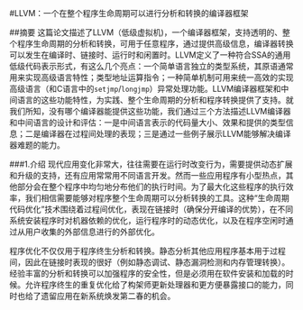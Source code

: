 #LLVM：一个在整个程序生命周期可以进行分析和转换的编译器框架

##摘要
这篇论文描述了LLVM（低级虚拟机)，一个编译器框架，支持透明的、整个程序生命周期的分析和转换，可用于任意程序，通过提供高级信息，编译器转换可以发生在编译时、链接时、运行时和闲置时。LLVM定义了一种符合SSA的通用低级代码表示形式，有这么几个亮点：一个简单语言独立的类型系统，其原语通常用来实现高级语言特性；类型地址运算指令；一种简单机制可用来统一高效的实现高级语言（和C语言中的`setjmp`/`longjmp`）异常处理功能。LLVM编译器框架和中间语言的这些功能特性，为实践、整个生命周期的分析和程序转换提供了支持。就我们所知，没有哪个编译器能提供这些功能，我们通过三个方法描述LLVM编译器和中间语言的设计和评估：一是中间语言表示的代码量大小、效果和提供的类型信息；二是编译器在过程间处理的表现；三是通过一些例子展示LLVM能够解决编译器难题的能力。

###1.介绍
现代应用变化非常大，往往需要在运行时改变行为，需要提供动态扩展和升级的支持，还有应用常常用不同语言开发。然而一些应用程序有小型热点，其他部分会在整个程序中均匀地分布他们的执行时间。为了最大化这些程序的执行效率，我们相信需要能够对程序整个生命周期可以分析转换的工具。这种“生命周期代码优化”技术围绕着过程间优化，表现在链接时（确保分开编译的优势），在不同系统安装程序时对机器依赖的优化，运行程序时的动态优化，以及在程序空闲时通过从用户收集的外部信息进行的外部优化。

程序优化不仅仅用于程序终生分析和转换。静态分析其他应用程序基本用于过程间，因此在链接时表现的很好（例如静态调试、静态漏洞检测和内存管理转换）。经验丰富的分析和转换可以加强程序的安全性，但是必须用在软件安装和加载的时候。允许程序终生的重复优化给了构架师更新处理器和更方便暴露接口的能力，同时也给了遗留应用在新系统焕发第二春的机会。
